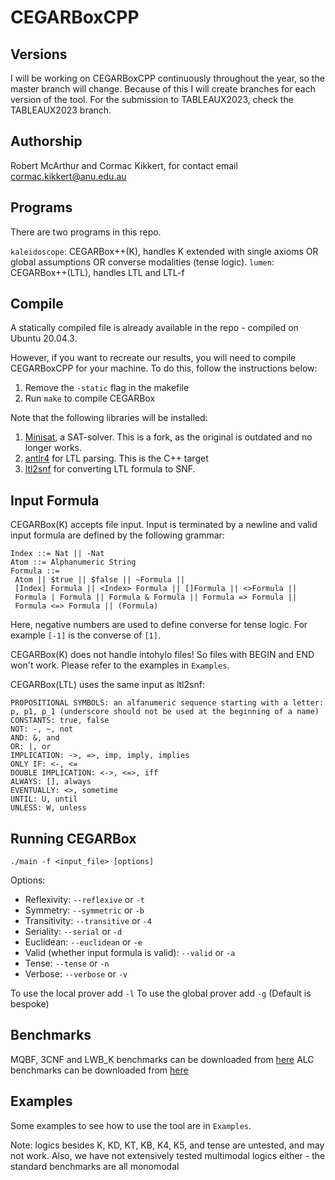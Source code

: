 # CEGARBoxCPP

## Versions
I will be working on CEGARBoxCPP continuously throughout the year, so the master branch will change. Because of this I will create branches for each version of the tool.
For the submission to TABLEAUX2023, check the TABLEAUX2023 branch.

## Authorship
Robert McArthur and Cormac Kikkert, for contact email cormac.kikkert@anu.edu.au

## Programs
There are two programs in this repo.

`kaleidoscope`: CEGARBox++(K), handles K extended with single axioms OR global assumptions OR converse modalities (tense logic).
`lumen`: CEGARBox++(LTL), handles LTL and LTL-f

## Compile
A statically compiled file is already available in the repo - compiled on Ubuntu 20.04.3.

However, if you want to recreate our results, you will need to compile CEGARBoxCPP for your machine. To do this, follow the instructions below:

1. Remove the `-static` flag in the makefile
2. Run ``make`` to compile CEGARBox

Note that the following libraries will be installed:
1. [Minisat](https://github.com/agurfinkel/minisat), a SAT-solver. This is a fork, as the original is outdated and no longer works.
2. [antlr4](https://www.antlr.org/download.html) for LTL parsing. This is the C++ target
3. [ltl2snf](https://nalon.org/#software) for converting LTL formula to SNF.


## Input Formula
CEGARBox(K) accepts file input. Input is terminated by a newline and valid input formula are defined by the following grammar:
```
Index ::= Nat || -Nat
Atom ::= Alphanumeric String
Formula ::=
 Atom || $true || $false || ~Formula ||
 [Index] Formula || <Index> Formula || []Formula || <>Formula || 
 Formula | Formula || Formula & Formula || Formula => Formula || 
 Formula <=> Formula || (Formula) 
```

Here, negative numbers are used to define converse for tense logic. For example ``[-1]`` is the converse of ``[1]``.

CEGARBox(K) does not handle intohylo files! So files with BEGIN and END won't work. Please refer to the examples in `Examples`.

CEGARBox(LTL) uses the same input as ltl2snf:
```
PROPOSITIONAL SYMBOLS: an alfanumeric sequence starting with a letter: p, p1, p_1 (underscore should not be used at the beginning of a name)
CONSTANTS: true, false
NOT: -, ~, not
AND: &, and
OR: |, or
IMPLICATION: ->, =>, imp, imply, implies
ONLY IF: <-, <=
DOUBLE IMPLICATION: <->, <=>, iff
ALWAYS: [], always
EVENTUALLY: <>, sometime
UNTIL: U, until
UNLESS: W, unless
```

## Running CEGARBox 

``./main -f <input_file> [options]``

Options:

* Reflexivity: ``--reflexive`` or ``-t``
* Symmetry: ``--symmetric`` or ``-b``
* Transitivity: ``--transitive`` or ``-4``
* Seriality: ``--serial`` or ``-d``
* Euclidean: ``--euclidean`` or ``-e``
* Valid (whether input formula is valid): ``--valid`` or ``-a``
* Tense: ``--tense`` or `-n`
* Verbose: ``--verbose`` or `-v`

To use the local prover add `-l`
To use the global prover add `-g`
(Default is bespoke)

## Benchmarks

MQBF, 3CNF and LWB_K benchmarks can be downloaded from [here](http://www.cril.univ-artois.fr/~montmirail/mosaic/#)
ALC benchmarks can be downloaded from [here](https://web.archive.org/web/20190305011522/http://users.cecs.anu.edu.au/~rpg/BDDTab/)

## Examples
Some examples to see how to use the tool are in `Examples`.

Note: logics besides K, KD, KT, KB, K4, K5, and tense are untested, and may not work.
Also, we have not extensively tested multimodal logics either - the standard benchmarks are all monomodal
